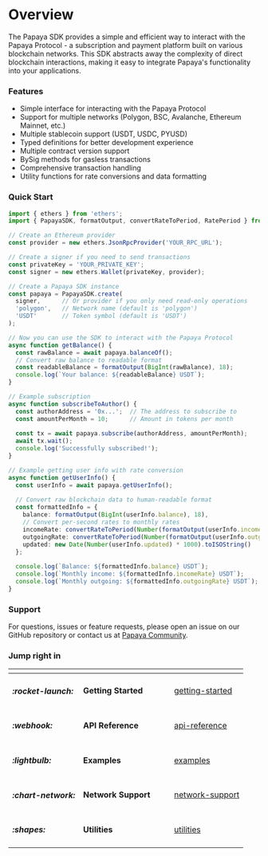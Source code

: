 # Overview

The Papaya SDK provides a simple and efficient way to interact with the Papaya Protocol - a subscription and payment platform built on various blockchain networks. This SDK abstracts away the complexity of direct blockchain interactions, making it easy to integrate Papaya's functionality into your applications.

### Features

* Simple interface for interacting with the Papaya Protocol
* Support for multiple networks (Polygon, BSC, Avalanche, Ethereum Mainnet, etc.)
* Multiple stablecoin support (USDT, USDC, PYUSD)
* Typed definitions for better development experience
* Multiple contract version support
* BySig methods for gasless transactions
* Comprehensive transaction handling
* Utility functions for rate conversions and data formatting

### Quick Start

```typescript
import { ethers } from 'ethers';
import { PapayaSDK, formatOutput, convertRateToPeriod, RatePeriod } from '@papaya_fi/sdk';

// Create an Ethereum provider
const provider = new ethers.JsonRpcProvider('YOUR_RPC_URL');

// Create a signer if you need to send transactions
const privateKey = 'YOUR_PRIVATE_KEY';
const signer = new ethers.Wallet(privateKey, provider);

// Create a Papaya SDK instance
const papaya = PapayaSDK.create(
  signer,      // Or provider if you only need read-only operations
  'polygon',   // Network name (default is 'polygon')
  'USDT'       // Token symbol (default is 'USDT')
);

// Now you can use the SDK to interact with the Papaya Protocol
async function getBalance() {
  const rawBalance = await papaya.balanceOf();
  // Convert raw balance to readable format
  const readableBalance = formatOutput(BigInt(rawBalance), 18);
  console.log(`Your balance: ${readableBalance} USDT`);
}

// Example subscription
async function subscribeToAuthor() {
  const authorAddress = '0x...';  // The address to subscribe to
  const amountPerMonth = 10;      // Amount in tokens per month
  
  const tx = await papaya.subscribe(authorAddress, amountPerMonth);
  await tx.wait();
  console.log('Successfully subscribed!');
}

// Example getting user info with rate conversion
async function getUserInfo() {
  const userInfo = await papaya.getUserInfo();
  
  // Convert raw blockchain data to human-readable format
  const formattedInfo = {
    balance: formatOutput(BigInt(userInfo.balance), 18),
    // Convert per-second rates to monthly rates
    incomeRate: convertRateToPeriod(Number(formatOutput(userInfo.incomeRate, 18)), RatePeriod.MONTH),
    outgoingRate: convertRateToPeriod(Number(formatOutput(userInfo.outgoingRate, 18)), RatePeriod.MONTH),
    updated: new Date(Number(userInfo.updated) * 1000).toISOString()
  };
  
  console.log(`Balance: ${formattedInfo.balance} USDT`);
  console.log(`Monthly income: ${formattedInfo.incomeRate} USDT`);
  console.log(`Monthly outgoing: ${formattedInfo.outgoingRate} USDT`);
}
```

### Support

For questions, issues or feature requests, please open an issue on our GitHub repository or contact us at [Papaya Community](https://t.me/PapayaCommunity/26037).

### Jump right in

<table data-view="cards"><thead><tr><th></th><th></th><th data-hidden data-card-cover data-type="files"></th><th data-hidden></th><th data-hidden data-card-target data-type="content-ref"></th></tr></thead><tbody><tr><td><h4><i class="fa-rocket-launch">:rocket-launch:</i></h4></td><td><strong>Getting Started</strong></td><td></td><td></td><td><a href="getting-started/">getting-started</a></td></tr><tr><td><h4><i class="fa-webhook">:webhook:</i></h4></td><td><strong>API Reference</strong></td><td></td><td></td><td><a href="api-reference/">api-reference</a></td></tr><tr><td><h4><i class="fa-lightbulb">:lightbulb:</i></h4></td><td><strong>Examples</strong></td><td></td><td></td><td><a href="examples/">examples</a></td></tr><tr><td><h4><i class="fa-chart-network">:chart-network:</i></h4></td><td><strong>Network Support</strong></td><td></td><td></td><td><a href="network-support/">network-support</a></td></tr><tr><td><h4><i class="fa-shapes">:shapes:</i></h4></td><td><strong>Utilities</strong></td><td></td><td></td><td><a href="utilities/">utilities</a></td></tr></tbody></table>

